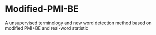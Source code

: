 # Modified-PMI-BE
A unsupervised terminology and new word detection method based on modified PMI+BE and real-word statistic
